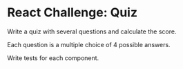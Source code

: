 # React Challenge: Quiz

Write a quiz with several questions and calculate the score.

Each question is a multiple choice of 4 possible answers.

Write tests for each component.
